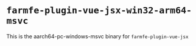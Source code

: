 # `farmfe-plugin-vue-jsx-win32-arm64-msvc`

This is the aarch64-pc-windows-msvc binary for `farmfe-plugin-vue-jsx`
